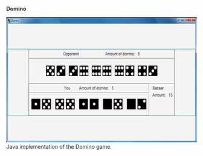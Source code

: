 **Domino**

<img src="https://github.com/vladimirKa002/Java-applications/blob/master/Pictures/Sl%20p%20-%20Domino.png" width="600" height="331" />
Java implementation of the Domino game.